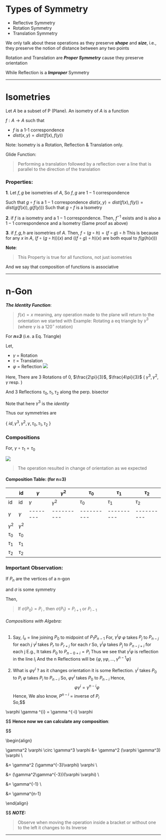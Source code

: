 
# Types of Symmetry

- Reflective Symmetry 
- Rotation  Symmetry
- Translation Symmetry

We only talk about these operations as they preserve ***shape***  and ***size***, i.e., they preserve the notion of distance between any two points

Rotation and Translation are ***Proper Symmetry*** cause they preserve orientation

While Reflection is a ***Improper*** Symmetry

----------------------------------

# Isometries

Let $A$ be a subset of P (Plane). An isometry of $A$ is a function 

$f: A  \to A$ such that 

- $f$ is a 1-1 correspondence
- $dist(x,y) = dist(f(x),f(y))$

Note: Isometry is a Rotation, Reflection & Translation only.

Glide Function: 

>Performing a translation followed by a reflection over a line that is parallel to the direction of the translation

### Properties:

**1**. Let $f,g$ be isometries of $A$, So $f,g$ are $1-1$ correspondence

   Such that $g \circ f$ is a $1-1$ correspondence 
   $dist(x,y) = dist(f(x),f(y)) =dist(g(f(x)),g(f(y)))$
   Such that $g\circ f$ is a Isometry

**2**. if $f$ is a isometry and a $1-1$ correspondence. Then, $f^{-1}$ exists and is also a $1-1$ correspondence and a Isometry
(Same proof as above)

**3**. if $f,g,h$ are isometries of $A$. Then,
   $f \circ (g \circ h) = (f\circ g)\circ h$
   This is because for any $x$ in $A$,  $(f \circ (g \circ h))(x)$ and $((f\circ g)\circ h)(x)$ are both equal to $f(g(h(x)))$
   
   **Note**: 

>This Property is true for all functions, not just isometries

   And we say that composition of functions is associative      

--------------------------
# n-Gon

***The Identity Function***:

> $f(x) = x$
> meaning, any operation made to the plane will return to the orientation we started with
> Example: Rotating a eq triangle by $\gamma^{3}$ (where $\gamma$ is a $120^{\circ}$ rotation)

For ***n=3*** (i.e. a Eq. Triangle)

Let,

- $\gamma$ = Rotation
- $\tau$ = Translation
- $\varphi$ = Reflection
![](https://i.imgur.com/DyzFrGs.png)

Here, There are 3 Rotations of $0$, $\frac{2\pi}{3}$, $\frac{4\pi}{3}$ ( $\gamma^3, \gamma^2, \gamma$ resp. )

And 3 Reflections $\tau_{0}, \tau_{1}, \tau_{2}$ along the perp. bisector

Note that here $\gamma^3$ is the *identity* 

Thus our symmetries are 

{ $id, \gamma^3, \gamma^2, \gamma, \tau_{0}, \tau_{1}, \tau_{2}$ }

### Compositions

For, $\gamma \circ \tau_{1} = \tau_{0}$ 

![](https://i.imgur.com/XxWKR4J.png)

> The operation resulted in change of orientation as we expected

#### Composition Table: (for n=3)

|                       | id         | $\gamma$ | $\gamma^2$ | $\tau_{0}$ | $\tau_{1}$ | $\tau_{2}$ |
| --------------------- | ---------- | -------- | ---------- | ---------- | ---------- | ---------- |
| id                    | id         | $\gamma$ | $\gamma^2$ | $\tau_{0}$ | $\tau_{1}$ | $\tau_{2}$ |
| $\gamma$              | $\gamma$   | -------- | ---------- | ---------- | ---------- | ---------- |
| $\gamma^2$            | $\gamma^2$ |          |            |            |            |            |
| $\tau_{0}$            | $\tau_{0}$ |          |            |            |            |            |
| $\tau_{1}$            | $\tau_{1}$ |          |            |            |            |            |
| $\tau_{2}$  |     $\tau_{2}$       |          |            |            |            |            |

### Important Observation:

If $P_{n}$ are the vertices of a n-gon

and $\sigma$ is some symmetry

Then, 

> If $\sigma(P_{0}) = P_{i}$ , then
> $\sigma(P_{1}) = P_{i+1}$  or  $P_{i-1}$

###### Compositions with Algebra:

1. Say, $l_{o}$ = line joining $P_{0}$ to midpoint of $P_{1} P_{n-1}$
	For, $\gamma^i  \varphi$ 
	$\varphi$ takes $P_{j}$ to  $P_{n-j}$ for each $j$
	$\gamma^j$ takes $P_{r}$ to $P_{r+j}$ for each $r$
	So,
		$\gamma^i  \varphi$ takes $P_{j}$ to $P_{n-j+i}$ for each j
		E.g., It takes $P_{0}$ to $P_{n-0+i} = P_{i}$
	Thus we see that $\gamma^i  \varphi$  is reflection in the line $l_{i}$
		And the n Reflections will be {$\varphi, \gamma \varphi, \dots, \gamma^{n-1}\varphi$}

2. What is $\varphi \gamma^i$ ?
    as it changes orientation it is some Reflection.
	    $\gamma^i$ takes $P_{0}$ to $P_{i}$ 
	    $\varphi$ takes $P_{i}$ to $P_{n-i}$
	    So, $\varphi \gamma^i$ takes $P_{0}$ to $P_{n-i}$
	Hence,  $$\varphi \gamma^i = \gamma^{n-i} \varphi$$Hence,
	We also know, 
		$P^{n-i}$ = inverse of $P_{i}$	
		So,$$

\varphi \gamma ^{i} = \gamma ^{-i} \varphi

$$
**Hence now we can calculate any composition**:

$$

\begin{align}

\gamma^2 \varphi \circ \gamma^3 \varphi &= \gamma^2 (\varphi \gamma^3) \varphi \\

&= \gamma^2 (\gamma^{-3}\varphi) \varphi \\

&= (\gamma^2\gamma^{-3})(\varphi \varphi) \\

&= \gamma^{-1} \\

&= \gamma^{n-1}

\end{align}

$$
***NOTE:***
> Observe when moving the operation inside a bracket or without one to the left it changes to its Inverse
-------------------